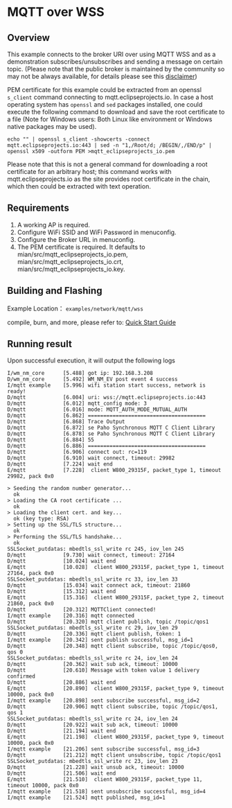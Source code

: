 # MQTT over WSS

## Overview
This example connects to the broker URI over using MQTT WSS and as a demonstration subscribes/unsubscribes and sending a message on certain topic.
(Please note that the public broker is maintained by the community so may not be always available, for details please see this [disclaimer](https://iot.eclipse.org/getting-started/#sandboxes))

PEM certificate for this example could be extracted from an openssl `s_client` command connecting to mqtt.eclipseprojects.io.
In case a host operating system has `openssl` and `sed` packages installed, one could execute the following command to download and save the root certificate to a file (Note for Windows users: Both Linux like environment or Windows native packages may be used).
```
echo "" | openssl s_client -showcerts -connect mqtt.eclipseprojects.io:443 | sed -n "1,/Root/d; /BEGIN/,/END/p" | openssl x509 -outform PEM >mqtt_eclipseprojects_io.pem
```
Please note that this is not a general command for downloading a root certificate for an arbitrary host;
this command works with mqtt.eclipseprojects.io as the site provides root certificate in the chain, 
which then could be extracted with text operation.

## Requirements
1. A working AP is required.
2. Configure WiFi SSID and WiFi Password in menuconfig.
3. Configure the Broker URL in menuconfig.
4. The PEM certificate is required. It defaults to mian/src/mqtt_eclipseprojects_io.pem, mian/src/mqtt_eclipseprojects_io.crt, mian/src/mqtt_eclipseprojects_io.key.

## Building and Flashing

Example Location： `examples/network/mqtt/wss`

compile, burn, and more, please refer to: [Quick Start Guide](https://doc.winnermicro.net/w800/en/latest/get_started/index.html)


## Running result

Upon successful execution, it will output the following logs

```
I/wm_nm_core      [5.488] got ip: 192.168.3.208
D/wm_nm_core      [5.492] WM_NM_EV post event 4 success
I/mqtt example    [5.996] wifi station start success, network is ready!
D/mqtt            [6.004] uri: wss://mqtt.eclipseprojects.io:443
D/mqtt            [6.012] mqtt_config mode: 3
D/mqtt            [6.016] mode: MQTT_AUTH_MODE_MUTUAL_AUTH
D/mqtt            [6.862] ======================================
D/mqtt            [6.868] Trace Output
D/mqtt            [6.872] se Paho Synchronous MQTT C Client Library
D/mqtt            [6.878] se Paho Synchronous MQTT C Client Library
D/mqtt            [6.884] 55
D/mqtt            [6.886] ======================================
D/mqtt            [6.906] connect out: rc=119
D/mqtt            [6.910] wait connect, timeout: 29982
D/mqtt            [7.224] wait end
E/mqtt            [7.228]  client W800_29315F, packet_type 1, timeout 29982, pack 0x0

> Seeding the random number generator...
  ok
> Loading the CA root certificate ...
  ok
> Loading the client cert. and key...
  ok (key type: RSA)
> Setting up the SSL/TLS structure...
  ok
> Performing the SSL/TLS handshake...
  ok
SSLSocket_putdatas: mbedtls_ssl_write rc 245, iov_len 245
D/mqtt            [9.730] wait connect, timeout: 27164
D/mqtt            [10.024] wait end
E/mqtt            [10.028]  client W800_29315F, packet_type 1, timeout 27164, pack 0x0
SSLSocket_putdatas: mbedtls_ssl_write rc 33, iov_len 33
D/mqtt            [15.034] wait connect ack, timeout: 21860
D/mqtt            [15.312] wait end
E/mqtt            [15.316]  client W800_29315F, packet_type 2, timeout 21860, pack 0x0
D/mqtt            [20.312] MQTTClient connected!
I/mqtt example    [20.316] mqtt connected
D/mqtt            [20.320] mqtt client publish, topic /topic/qos1
SSLSocket_putdatas: mbedtls_ssl_write rc 29, iov_len 29
D/mqtt            [20.336] mqtt client publish, token: 1
I/mqtt example    [20.342] sent publish successful, msg_id=1
D/mqtt            [20.348] mqtt client subscribe, topic /topic/qos0, qos 0
SSLSocket_putdatas: mbedtls_ssl_write rc 24, iov_len 24
D/mqtt            [20.362] wait sub ack, timeout: 10000
D/mqtt            [20.610] Message with token value 1 delivery confirmed
D/mqtt            [20.886] wait end
E/mqtt            [20.890]  client W800_29315F, packet_type 9, timeout 10000, pack 0x0
I/mqtt example    [20.898] sent subscribe successful, msg_id=2
D/mqtt            [20.906] mqtt client subscribe, topic /topic/qos1, qos 1
SSLSocket_putdatas: mbedtls_ssl_write rc 24, iov_len 24
D/mqtt            [20.922] wait sub ack, timeout: 10000
D/mqtt            [21.194] wait end
E/mqtt            [21.198]  client W800_29315F, packet_type 9, timeout 10000, pack 0x0
I/mqtt example    [21.206] sent subscribe successful, msg_id=3
D/mqtt            [21.212] mqtt client unsubscribe, topic /topic/qos1
SSLSocket_putdatas: mbedtls_ssl_write rc 23, iov_len 23
D/mqtt            [21.228] wait unsub ack, timeout: 10000
D/mqtt            [21.506] wait end
E/mqtt            [21.510]  client W800_29315F, packet_type 11, timeout 10000, pack 0x0
I/mqtt example    [21.518] sent unsubscribe successful, msg_id=4
I/mqtt example    [21.524] mqtt published, msg_id=1
```